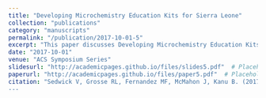 ```yaml
---
title: "Developing Microchemistry Education Kits for Sierra Leone"
collection: "publications"
category: "manuscripts"
permalink: "/publication/2017-10-01-5"
excerpt: "This paper discusses Developing Microchemistry Education Kits for Sierra Leone."
date: "2017-10-01"
venue: "ACS Symposium Series"
slidesurl: "http://academicpages.github.io/files/slides5.pdf"  # Placeholder URL
paperurl: "http://academicpages.github.io/files/paper5.pdf"  # Placeholder URL
citation: "Sedwick V, Grosse RL, Fernandez MF, McMahon J, Kanu B. (2017). 'Developing Microchemistry Education Kits for Sierra Leone'. <i>ACS Symposium Series</i>. doi: 10.1021/bk-2017-1268.ch002.
---
```

